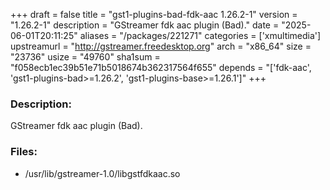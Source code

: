 +++
draft = false
title = "gst1-plugins-bad-fdk-aac 1.26.2-1"
version = "1.26.2-1"
description = "GStreamer fdk aac plugin (Bad)."
date = "2025-06-01T20:11:25"
aliases = "/packages/221271"
categories = ['xmultimedia']
upstreamurl = "http://gstreamer.freedesktop.org"
arch = "x86_64"
size = "23736"
usize = "49760"
sha1sum = "f058ecb1ec39b51e71b5018674b362317564f655"
depends = "['fdk-aac', 'gst1-plugins-bad>=1.26.2', 'gst1-plugins-base>=1.26.1']"
+++
### Description: 
GStreamer fdk aac plugin (Bad).

### Files: 
* /usr/lib/gstreamer-1.0/libgstfdkaac.so
